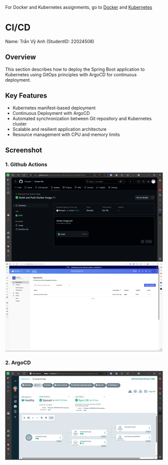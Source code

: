 For Docker and Kubernetes assignments, go to [Docker](spring-boot-docker) and [Kubernetes](top-spring-on-kubernetes-main)
# CI/CD

Name: Trần Vỹ Anh (StudentID: 22024508)

## Overview
This section describes how to deploy the Spring Boot application to Kubernetes using GitOps principles with ArgoCD for continuous deployment.

## Key Features
- Kubernetes manifest-based deployment
- Continuous Deployment with ArgoCD
- Automated synchronization between Git repository and Kubernetes cluster
- Scalable and resilient application architecture
- Resource management with CPU and memory limits

## Screenshot
### 1. Github Actions
![Database](k8s-manifests/img/Actions.png)
![Database](k8s-manifests/img/dockerhub.png)

### 2. ArgoCD
![Database](k8s-manifests/img/Argo.png)